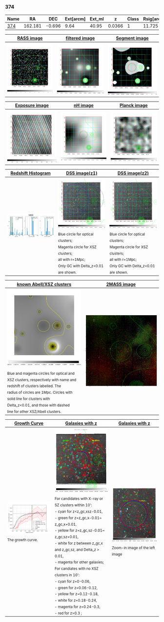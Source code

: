 <div STYLE="page-break-after: always;"></div>

### 374

|Name          |RA          |DEC      | Ext[arcm] | Ext_ml | z    | Class| Rsig[arcmin] | CRsig[c/s] | CR500[c/s] | R500[Mpc] |L500[erg/s]|F500[erg/s/cm^2]| M500[Msun]|Tx[keV]|beta|GC(XSZ,Delta_z<0.01)| GC(OPT,Delta_z<0.01)|GC|alias|
|--------------|------------|------------|---|---|-----------|--------|------|------|----|----|----|----|----|----|----|----|----|----|---|
|[374](script/374.md)     | 162.181       | -0.696       | 9.64    | 40.95   | 0.0366 | 1   | 11.725 |0.088 |0.087 |0.497 |3.874e+42 |1.247e-12 |3.615e+13 |1.156 |1.258 |-, |N, |-, |t433|

|[RASS image](../image/374/374_img.pdf)|[filtered image](../image/374/374_fil.pdf)|[Segment image](../image/374/374_seg.pdf)|
|-------------------|--------------------|-------------------|
| <img src="../image/374/374_img.png" width="300">  | <img src="../image/374/374_fil.png" width="300">   | <img src="../image/374/374_seg.png" width="300">  |

|[Exposure image](../image/374/374_mex.pdf)| [nH image](../image/374/374_nh.pdf)| [Planck image](../image/374/374_p.pdf)|
|-------------------|--------------------|-------------------|
|<img src="../image/374/374_mex.png" width="300">   | <img src="../image/374/374_nh.png" width="300">    | <img src="../image/374/374_p.png" width="300"> |

|[Redshift Histogram](../image/374/374_zg.pdf) | [DSS image(z1)](../image/374/374_dss_z1.pdf)      |  [DSS image(z2)](../image/374/374_dss_z2.pdf)    |
|-------------------|--------------------|-------------------|
|<img src="../image/374/374_zg.png" width="300"> |<img src="../image/374/374_dss_z1.png" width="300"> <sub><br>Blue circle for optical clusters; <br>Magenta circle for XSZ clusters; <br>all with r=1Mpc; <br>Only GC with Delta_z<0.01 are shown. </sub>| <img src="../image/374/374_dss_z2.png" width="300"><sub><br>Blue circle for optical clusters; <br>Magenta circle for XSZ clusters; <br>all with r=1Mpc; <br>Only GC with Delta_z<0.01 are shown. </sub> |

|[known Abell/XSZ clusters](../image/374/374_m.pdf) | [2MASS image](../image/374/374_2mass.pdf)      |
|-------------------|-------------------|
|<img src=../image/374/374_m.png width="300"> <sub><br>Blue and magenta circles for optical and <br>XSZ clusters, respectively with name and <br>redshift of clusters labelled. The <br>radius of circles are 1Mpc. Circles with <br>solid line for clusters with <br>Delta_z<0.01, and those with dashed <br>line for other XSZ/Abell clusters.        </sub>|<img src="../image/374/374_2mass.png" width="300">  |

|[Growth Curve](../image/374/374_gca_all.png) |[Galaxies with z](../image/374/374_opt_ned.pdf) |[Galaxies with z](../image/374/374_opt_ned_zoom.pdf) |
|-------------------|-------------------|-------------------|
| <img src="../image/374/374_gca_all.png" width="300"> <sub><br>The growth curve.</sub>| <img src=../image/374/374_opt_ned.png width="300"> <br><sub> For candidates with X-ray or SZ clusters within 10': <br> - cyan for z<z_gc,xsz-0.01, <br> - green for z=z_gc,x-0.01~ z_gc,x+0.01, <br> - yellow for z=z_gc,sz-0.01~ z_gc,sz+0.01, <br> - white for z between z_gc,x and z_gc,sz, and Delta_z > 0.01, <br> - magenta for other galaxies; <br>For candiates with no XSZ clusters in 10': <br> - cyan for z=0-0.06, <br> - green for z=0.06-0.12, <br> - yellow for z=0.12-0.18, <br> - white for z=0.18-0.24, <br> - magenta for z=0.24-0.3, <br> - red for z>0.3 ;  </sub>|<img src=../image/374/374_opt_ned_zoom.png width="300">  <br><sub> Zoom-in image of the left image</sub>|




